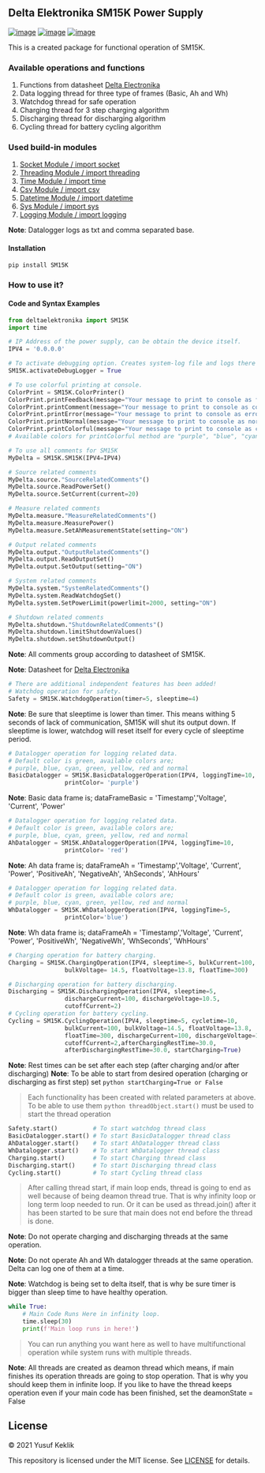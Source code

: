 ## Delta Elektronika SM15K Power Supply


[![image](https://img.shields.io/badge/Python-v.3.9.1-blue)](https://www.python.org/downloads/)
[![image](https://img.shields.io/badge/GitHUB-SM15K-green)](https://github.com/keklikyusuf/DeltaElektronika)
[![image](https://img.shields.io/badge/Pypi-SM15K-red)](https://pypi.org/project/SM15K/)


This is a created package for functional operation of SM15K.

### Available operations and functions
1. Functions from datasheet [Delta Electronika](https://www.delta-elektronika.nl/upload/MANUAL_ETHERNET_AND_SEQUENCER_PROGRAMMING_SM15K.pdf)
2. Data logging thread for three type of frames (Basic, Ah and Wh)
3. Watchdog thread for safe operation
4. Charging thread for 3 step charging algorithm
5. Discharging thread for discharging algorithm
6. Cycling thread for battery cycling algorithm

### Used build-in modules
1. [Socket Module / import socket](https://docs.python.org/3/library/socket.htmll)
2. [Threading Module / import threading](https://docs.python.org/3/library/threading.html)
3. [Time Module / import time](https://docs.python.org/3/library/time.html)
4. [Csv Module / import csv](https://docs.python.org/3/library/csv.html)
5. [Datetime Module / import datetime](https://docs.python.org/3/library/datetime.html)
6. [Sys Module / import sys](https://docs.python.org/3/library/sys.html)
7. [Logging Module / import logging](https://docs.python.org/3/howto/logging.html)

__Note__: Datalogger logs as txt and comma separated base.
 
#### Installation
```pip install SM15K```


### How to use it?
#### Code and Syntax Examples
```python
from deltaelektronika import SM15K
import time
```

```python
# IP Address of the power supply, can be obtain the device itself.
IPV4 = '0.0.0.0' 

# To activate debugging option. Creates system-log file and logs there
SM15K.activateDebugLogger = True 

# To use colorful printing at console.
ColorPrint = SM15K.ColorPrinter()
ColorPrint.printFeedback(message="Your message to print to console as feedback!")
ColorPrint.printComment(message="Your message to print to console as comment!")
ColorPrint.printError(message="Your message to print to console as error!")
ColorPrint.printNormal(message="Your message to print to console as normal!")
ColorPrint.printColorful(message="Your message to print to console as colorful!", colour="purple")
# Available colors for printColorful method are "purple", "blue", "cyan", "green", "red", "yellow", "normal"

# To use all comments for SM15K
MyDelta = SM15K.SM15K(IPV4=IPV4)

# Source related comments
MyDelta.source."SourceRelatedComments"()
MyDelta.source.ReadPowerSet()
MyDelta.source.SetCurrent(current=20)

# Measure related comments
MyDelta.measure."MeasureRelatedComments"()
MyDelta.measure.MeasurePower()
MyDelta.measure.SetAhMeasurementState(setting="ON")

# Output related comments
MyDelta.output."OutputRelatedComments"()
MyDelta.output.ReadOutputSet()
MyDelta.output.SetOutput(setting="ON")

# System related comments
MyDelta.system."SystemRelatedComments"()
MyDelta.system.ReadWatchdogSet()
MyDelta.system.SetPowerLimit(powerlimit=2000, setting="ON")

# Shutdown related comments
MyDelta.shutdown."ShutdownRelatedComments"()
MyDelta.shutdown.limitShutdownValues()
MyDelta.shutdown.setShutdownOutput()
```
__Note__: All comments group according to datasheet of SM15K.

__Note__: Datasheet for [Delta Electronika](https://www.delta-elektronika.nl/upload/MANUAL_ETHERNET_AND_SEQUENCER_PROGRAMMING_SM15K.pdf)

```python
# There are additional independent features has been added!
# Watchdog operation for safety.
Safety = SM15K.WatchdogOperation(timer=5, sleeptime=4)

```
__Note__: Be sure that sleeptime is lower than timer. This means withing 5 seconds of lack of communication, SM15K will
shut its output down. If sleeptime is lower, watchdog will reset itself for every cycle of sleeptime period.

```python
# Datalogger operation for logging related data.
# Default color is green, available colors are;
# purple, blue, cyan, green, yellow, red and normal                            
BasicDatalogger = SM15K.BasicDataloggerOperation(IPV4, loggingTime=10,
                printColor= 'purple')    
```
__Note__: Basic data frame is; dataFrameBasic = 'Timestamp','Voltage', 'Current', 'Power'
```python
# Datalogger operation for logging related data.
# Default color is green, available colors are;
# purple, blue, cyan, green, yellow, red and normal 
AhDatalogger = SM15K.AhDataloggerOperation(IPV4, loggingTime=10, 
                printColor= 'red')
```
__Note__: Ah data frame is; dataFrameAh = 'Timestamp','Voltage', 'Current', 'Power', 'PositiveAh', 'NegativeAh', 'AhSeconds', 'AhHours'
```python
# Datalogger operation for logging related data.
# Default color is green, available colors are;
# purple, blue, cyan, green, yellow, red and normal            
WhDatalogger = SM15K.WhDataloggerOperation(IPV4, loggingTime=5, 
                printColor='blue')  
```
__Note__: Wh data frame is; dataFrameAh = 'Timestamp','Voltage', 'Current', 'Power', 'PositiveWh', 'NegativeWh', 'WhSeconds', 'WhHours'
```python
# Charging operation for battery charging.
Charging = SM15K.ChargingOperation(IPV4, sleeptime=5, bulkCurrent=100, 
                bulkVoltage= 14.5, floatVoltage=13.8, floatTime=300)

# Discharging operation for battery discharging.
Discharging = SM15K.DischargingOperation(IPV4, sleeptime=5, 
                dischargeCurrent=100, dischargeVoltage=10.5, 
                cutoffCurrent=2)
# Cycling operation for battery cycling.                
Cycling = SM15K.CyclingOperation(IPV4, sleeptime=5, cycletime=10, 
                bulkCurrent=100, bulkVoltage=14.5, floatVoltage=13.8, 
                floatTime=300, dischargeCurrent=100, dischargeVoltage=10.5, 
                cutoffCurrent=2,afterChargingRestTime=30.0, 
                afterDischargingRestTime=30.0, startCharging=True)
```
__Note__: Rest times can be set after each step (after charging and/or after discharging)
__Note__: To be able to start from desired operation (charging or discharging as first step) set ```python startCharging=True or False```
> Each functionality has been created with related parameters at above.  
> To be able to use them ```python threadObject.start()``` must be used to start the thread operation
```python
Safety.start()          # To start watchdog thread class
BasicDatalogger.start() # To start BasicDatalogger thread class
AhDatalogger.start()    # To start AhDatalogger thread class
WhDatalogger.start()    # To start WhDatalogger thread class
Charging.start()        # To start Charging thread class
Discharging.start()     # To start Discharging thread class
Cycling.start()         # To start Cycling thread class
```
> After calling thread start, if main loop ends, thread is going to end as well
> because of being deamon thread true. That is why infinity loop or long term loop needed to run.
> Or it can be used as thread.join() after it has been started to be sure that main does not end before the thread is done.

__Note__: Do not operate charging and discharging threads at the same operation.

__Note__: Do not operate Ah and Wh datalogger threads at the same operation. Delta can log one of them at a time.

__Note__: Watchdog is being set to delta itself, that is why be sure timer is bigger than sleep time to have healthy operation.

```python
while True:
    # Main Code Runs Here in infinity loop.
    time.sleep(30)
    print(f'Main loop runs in here!')
```
> You can run anything you want here as well to have multifunctional operation while system runs with multiple threads.

__Note__: All threads are created as deamon thread which means, if main finishes its operation
threads are going to stop operation. That is why you should keep them in infinite loop. If you like to have the thread 
keeps operation even if your main code has been finished, set the deamonState = False

## License

© 2021 Yusuf Keklik

This repository is licensed under the MIT license. See [LICENSE](https://github.com/keklikyusuf/DeltaElektronika/blob/main/LICENSE) for details.
